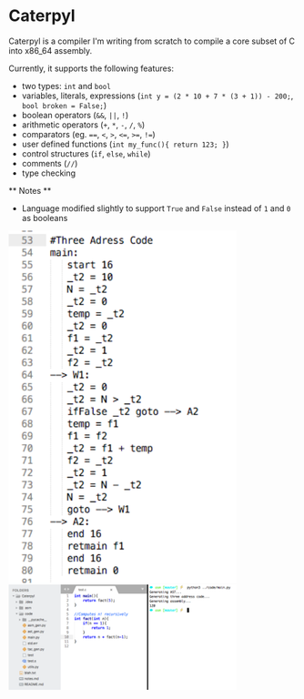 # Caterpyl

Caterpyl is a compiler I'm writing from scratch to compile a core subset of C into x86_64 assembly.

Currently, it supports the following features:
- two types: `int` and `bool` 
- variables, literals, expressions (`int y = (2 * 10 + 7 * (3 + 1)) - 200;`, `bool broken = False;`)
- boolean operators (`&&`, `||`, `!`)
- arithmetic operators (`+`, `*`, `-`, `/`, `%`)
- comparators (eg. `==`, `<`, `>`, `<=`, `>=`, `!=`)
- user defined functions (`int my_func(){ return 123; }`)
- control structures (`if`, `else`, `while`)
- comments (`//`)
- type checking


** Notes **
- Language modified slightly to support `True` and `False` instead of `1` and `0` as booleans



<img src="static/pic4.png" width="400"><img src="static/pic1.png" width="400">
